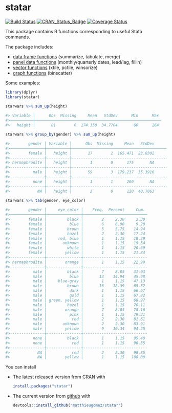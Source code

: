 statar
======
[![Build Status](https://travis-ci.org/matthieugomez/statar.svg?branch=master)](https://travis-ci.org/matthieugomez/statar)
[![CRAN_Status_Badge](http://www.r-pkg.org/badges/version/statar)](https://cran.r-project.org/package=statar)
[![Coverage Status](https://img.shields.io/codecov/c/github/matthieugomez/statar/master.svg)](https://codecov.io/github/matthieugomez/statar?branch=master)


This package contains R functions corresponding to useful Stata commands.

The package includes:
- [data.frame functions](vignettes/data-frames.Rmd) (summarize, tabulate, merge)
- [panel data functions](vignettes/panel-data.Rmd) (monthly/quarterly dates, lead/lag, fillin)
- [vector functions](vignettes/vector.Rmd) (xtile, pctile, winsorize)
- [graph functions](vignettes/graph.Rmd) (binscatter)

Some examples:
```R
library(dplyr)
library(statar)

starwars %>% sum_up(height)
 
#> Variable │      Obs  Missing     Mean   StdDev      Min      Max 
#>──────────┼───────────────────────────────────────────────────────
#>   height │       81        6  174.358  34.7704       66      264 

starwars %>% group_by(gender) %>% sum_up(height)

#>        gender │ Variable │      Obs  Missing     Mean   StdDev      Min      Max 
#>───────────────┼──────────┼───────────────────────────────────────────────────────
#>        female │   height │       17        2  165.471  23.0302       96      213 
#>---------------┼----------┼-------------------------------------------------------
#> hermaphrodite │   height │        1        0      175       NA      175      175 
#>---------------┼----------┼-------------------------------------------------------
#>          male │   height │       59        3  179.237  35.3916       66      264 
#>---------------┼----------┼-------------------------------------------------------
#>          none │   height │        1        1      200       NA      200      200 
#>---------------┼----------┼-------------------------------------------------------
#>            NA │   height │        3        0      120  40.7063       96      167 

starwars %>% tab(gender, eye_color)
 
#>        gender │     eye_color │    Freq.  Percent     Cum. 
#>───────────────┼───────────────┼────────────────────────────
#>        female │         black │        2     2.30     2.30 
#>        female │          blue │        6     6.90     9.20 
#>        female │         brown │        5     5.75    14.94 
#>        female │         hazel │        2     2.30    17.24 
#>        female │     red, blue │        1     1.15    18.39 
#>        female │       unknown │        1     1.15    19.54 
#>        female │         white │        1     1.15    20.69 
#>        female │        yellow │        1     1.15    21.84 
#>---------------┼---------------┼----------------------------
#> hermaphrodite │        orange │        1     1.15    22.99 
#>---------------┼---------------┼----------------------------
#>          male │         black │        7     8.05    31.03 
#>          male │          blue │       13    14.94    45.98 
#>          male │     blue-gray │        1     1.15    47.13 
#>          male │         brown │       16    18.39    65.52 
#>          male │          dark │        1     1.15    66.67 
#>          male │          gold │        1     1.15    67.82 
#>          male │ green, yellow │        1     1.15    68.97 
#>          male │         hazel │        1     1.15    70.11 
#>          male │        orange │        7     8.05    78.16 
#>          male │          pink │        1     1.15    79.31 
#>          male │           red │        2     2.30    81.61 
#>          male │       unknown │        2     2.30    83.91 
#>          male │        yellow │        9    10.34    94.25 
#>---------------┼---------------┼----------------------------
#>          none │         black │        1     1.15    95.40 
#>          none │           red │        1     1.15    96.55 
#>---------------┼---------------┼----------------------------
#>            NA │           red │        2     2.30    98.85 
#>            NA │        yellow │        1     1.15   100.00 
```


You can install 

- The latest released version from [CRAN](https://CRAN.R-project.org/package=statar) with

	```R
	install.packages("statar")
	```
-  The current version from [github](https://github.com/matthieugomez/statar) with

	```R
	devtools::install_github("matthieugomez/statar")
	```

